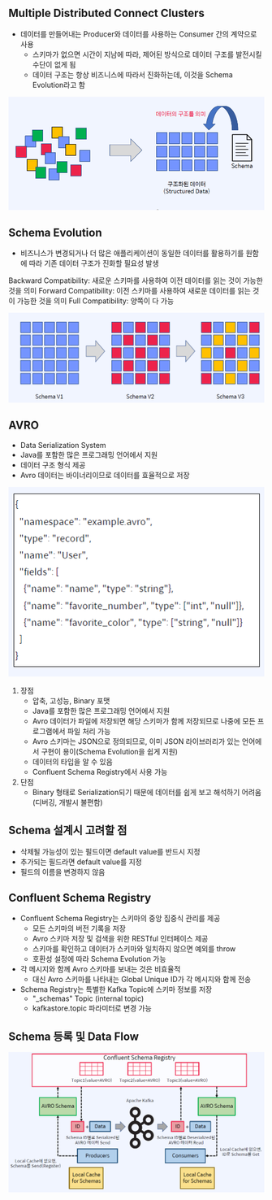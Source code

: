 ## Multiple Distributed Connect Clusters
- 데이터를 만들어내는 Producer와 데이터를 사용하는 Consumer 간의 계약으로 사용
    - 스키마가 없으면 시간이 지남에 따라, 제어된 방식으로 데이터 구조를 발전시킬 수단이 없게 됨
    - 데이터 구조는 항상 비즈니스에 따라서 진화하는데, 이것을 Schema Evolution라고 함

![](./images/61.PNG)

## Schema Evolution
- 비즈니스가 변경되거나 더 많은 애플리케이션이 동일한 데이터를 활용하기를 원함에 따라 기존 데이터 구조가 진화할 필요성 발생

Backward Compatibility: 새로운 스키마를 사용하여 이전 데이터를 읽는 것이 가능한 것을 의미
Forward Compatibility: 이전 스키마를 사용하여 새로운 데이터를 읽는 것이 가능한 것을 의미
Full Compatibility: 양쪽이 다 가능

![](./images/62.PNG)

## AVRO
- Data Serialization System
- Java를 포함한 많은 프로그래밍 언어에서 지원
- 데이터 구조 형식 제공
- Avro 데이터는 바이너리이므로 데이터를 효율적으로 저장

![](./images/63.PNG)

1. 장점
    - 압축, 고성능, Binary 포맷
    - Java를 포함한 많은 프로그래밍 언어에서 지원
    - Avro 데이터가 파일에 저장되면 해당 스키마가 함께 저장되므로 나중에 모든 프로그램에서 파일 처리 가능
    - Avro 스키마는 JSON으로 정의되므로, 이미 JSON 라이브러리가 있는 언어에서 구현이 용이(Schema Evolution을 쉽게 지원)
    - 데이터의 타입을 알 수 있음
    - Confluent Schema Registry에서 사용 가능
2. 단점
    - Binary 형태로 Serialization되기 때문에 데이터를 쉽게 보고 해석하기 어려움(디버깅, 개발시 불편함)

## Schema 설계시 고려할 점
- 삭제될 가능성이 있는 필드이면 default value를 반드시 지정
- 추가되는 필드라면 default value를 지정
- 필드의 이름을 변경하지 않음

## Confluent Schema Registry
- Confluent Schema Registry는 스키마의 중앙 집중식 관리를 제공
    - 모든 스키마의 버전 기록을 저장
    - Avro 스키마 저장 및 검색을 위한 RESTful 인터페이스 제공
    - 스키마를 확인하고 데이터가 스키마와 일치하지 않으면 예외를 throw
    - 호환성 설정에 따라 Schema Evolution 가능
- 각 메시지와 함께 Avro 스키마를 보내는 것은 비효율적
    - 대신 Avro 스키마를 나타내는 Global Unique ID가 각 메시지와 함께 전송
- Schema Registry는 특별한 Kafka Topic에 스키마 정보를 저장
    - "_schemas"  Topic (internal topic)
    - kafkastore.topic 파라미터로 변경 가능

## Schema 등록 및 Data Flow

![](./images/64.PNG)